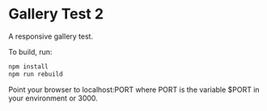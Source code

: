 # Gallery Test 2

A responsive gallery test.

To build, run:
``` bash
npm install
npm run rebuild
```

Point your browser to localhost:PORT where PORT is the variable $PORT in your environment or 3000.
